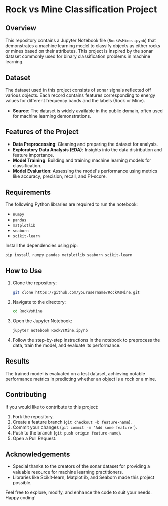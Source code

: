 # Rock vs Mine Classification Project

## Overview
This repository contains a Jupyter Notebook file (`RockVsMine.ipynb`) that demonstrates a machine learning model to classify objects as either rocks or mines based on their attributes. This project is inspired by the sonar dataset commonly used for binary classification problems in machine learning.

## Dataset
The dataset used in this project consists of sonar signals reflected off various objects. Each record contains features corresponding to energy values for different frequency bands and the labels (Rock or Mine).

- **Source**: The dataset is widely available in the public domain, often used for machine learning demonstrations.

## Features of the Project
- **Data Preprocessing**: Cleaning and preparing the dataset for analysis.
- **Exploratory Data Analysis (EDA)**: Insights into the data distribution and feature importance.
- **Model Training**: Building and training machine learning models for classification.
- **Model Evaluation**: Assessing the model's performance using metrics like accuracy, precision, recall, and F1-score.

## Requirements
The following Python libraries are required to run the notebook:
- `numpy`
- `pandas`
- `matplotlib`
- `seaborn`
- `scikit-learn`

Install the dependencies using pip:
```bash
pip install numpy pandas matplotlib seaborn scikit-learn
```

## How to Use
1. Clone the repository:
   ```bash
   git clone https://github.com/yourusername/RockVsMine.git
   ```

2. Navigate to the directory:
   ```bash
   cd RockVsMine
   ```

3. Open the Jupyter Notebook:
   ```bash
   jupyter notebook RockVsMine.ipynb
   ```

4. Follow the step-by-step instructions in the notebook to preprocess the data, train the model, and evaluate its performance.

## Results
The trained model is evaluated on a test dataset, achieving notable performance metrics in predicting whether an object is a rock or a mine.

## Contributing
If you would like to contribute to this project:
1. Fork the repository.
2. Create a feature branch (`git checkout -b feature-name`).
3. Commit your changes (`git commit -m 'Add some feature'`).
4. Push to the branch (`git push origin feature-name`).
5. Open a Pull Request.

## Acknowledgements
- Special thanks to the creators of the sonar dataset for providing a valuable resource for machine learning practitioners.
- Libraries like Scikit-learn, Matplotlib, and Seaborn made this project possible.

Feel free to explore, modify, and enhance the code to suit your needs. Happy coding!

